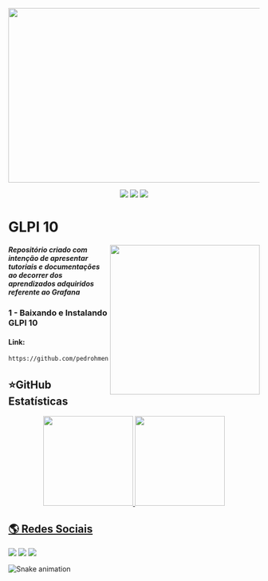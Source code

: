 <p align="center"> 
    <img src="https://user-images.githubusercontent.com/83426602/224879254-208e341b-cf75-4b79-893e-06033057734b.gif" width="550" height="350">
</p>
 <div align="center">
 <img src="https://img.shields.io/badge/Status-CONSTRUCTION-yellow?style=for-the-badge&logo=appveyor"/>
 <img src="https://img.shields.io/badge/Licence-GNU-blue?style=for-the-badge&logo=appveyor"/>
 <img src="https://img.shields.io/static/v1?label=Grupo&message=Tupan&color=7159c1&style=for-the-badge&logo=ghost"/>
 </div>
 
#  <strong>GLPI 10</strong>

<img align="right" width="300" src="https://i2.wp.com/allhtaccess.info/wp-content/uploads/2018/03/programming.gif?fit=1281%2C716&ssl=1" />

##### Repositório criado com intenção de apresentar tutoriais e documentações ao decorrer dos aprendizados adquiridos referente ao Grafana

### 1 - Baixando e Instalando GLPI 10
#### Link:
```bash
https://github.com/pedrohmenezes1/GTupan/tree/master/3%20-%20Grafana/1%20-%20Baixando%20e%20Instalando%20Grafana
```

## ⭐**GitHub Estatísticas**

<div align="center">
<a href="https://github.com/pedrohmenezes1">
 <img height="180em" src="https://github-readme-stats.vercel.app/api?username=pedrohmenezes1&show_icons=true&theme=dracula&include_all_commits=true&count_private=true"/>
 <img height="180em" src="https://github-readme-stats.vercel.app/api/top-langs/?username=pedrohmenezes1&layout=compact&langs_count=7&theme=dracula"/>
</div>


## 🌎 Redes Sociais
  
<div> 
<a href="https://instagram.com/pedro.hmenezes" target="_blank"><img src="https://img.shields.io/badge/-Instagram-%23E4405F?style=for-the-badge&logo=instagram&logoColor=white" target="_blank"></a>
</a> 
  <a href = "mailto:pedro.mk.133@gmail.com"><img src="https://img.shields.io/badge/-Gmail-%23333?style=for-the-badge&logo=gmail&logoColor=white" target="_blank"></a>
  <a href="https://www.linkedin.com/in/pedro-henrique-de-menezes-34a17a211" target="_blank"><img src="https://img.shields.io/badge/-LinkedIn-%230077B5?style=for-the-badge&logo=linkedin&logoColor=white" target="_blank"></a> 
  
  ![Snake animation](https://github.com/pedrohmenezes1/Pedrohmenezes1/blob/output/github-contribution-grid-snake.svg)
  
</div>
